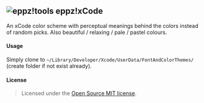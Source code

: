 ## ![eppz!tools](http://www.eppz.eu/beacons/eppz!.png) eppz!xCode
An xCode color scheme with perceptual meanings behind the colors instead of random picks. Also beautiful / relaxing / pale / pastel colours.

#### Usage
Simply clone to `~/Library/Developer/Xcode/UserData/FontAndColorThemes/` (create folder if not exist already).

#### License
> Licensed under the [Open Source MIT license](http://en.wikipedia.org/wiki/MIT_License).
